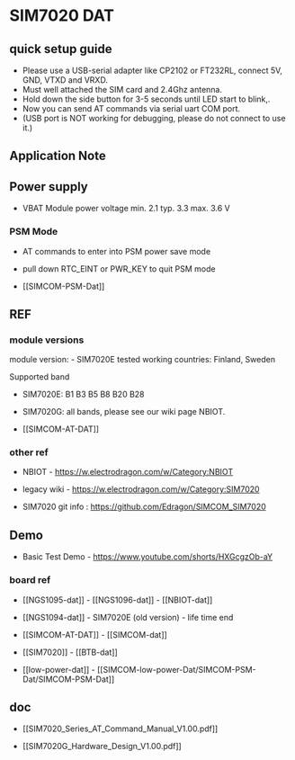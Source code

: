 
# SIM7020 DAT




## quick setup guide 

* Please use a USB-serial adapter like CP2102 or FT232RL, connect 5V, GND, VTXD and VRXD.
* Must well attached the SIM card and 2.4Ghz antenna.
* Hold down the side button for 3-5 seconds until LED start to blink,.
* Now you can send AT commands via serial uart COM port.
* (USB port is NOT working for debugging, please do not connect to use it.)

## Application Note 

## Power supply 

- VBAT  Module power voltage  min. 2.1  typ. 3.3  max. 3.6  V


### PSM Mode 

- AT commands to enter into PSM power save mode 
- pull down RTC_EINT or PWR_KEY to quit PSM mode 

- [[SIMCOM-PSM-Dat]]

## REF

### module versions 
module version: - SIM7020E tested working countries: Finland, Sweden

Supported band
- SIM7020E: B1 B3 B5 B8 B20 B28
- SIM7020G: all bands, please see our wiki page NBIOT.


- [[SIMCOM-AT-DAT]]


### other ref 
- NBIOT - https://w.electrodragon.com/w/Category:NBIOT
- legacy wiki - https://w.electrodragon.com/w/Category:SIM7020


- SIM7020 git info : https://github.com/Edragon/SIMCOM_SIM7020


## Demo 

- Basic Test Demo - https://www.youtube.com/shorts/HXGcgzOb-aY


### board ref 


- [[NGS1095-dat]] - [[NGS1096-dat]] - [[NBIOT-dat]]

- [[NGS1094-dat]] - SIM7020E (old version) - life time end 

- [[SIMCOM-AT-DAT]] - [[SIMCOM-dat]]

- [[SIM7020]] - [[BTB-dat]]

- [[low-power-dat]] - [[SIMCOM-low-power-Dat/SIMCOM-PSM-Dat/SIMCOM-PSM-Dat]]

## doc

- [[SIM7020_Series_AT_Command_Manual_V1.00.pdf]]

- [[SIM7020G_Hardware_Design_V1.00.pdf]]
